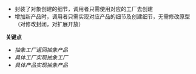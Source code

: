 * 封装了对象创建的细节，调用者只需使用对应的工厂去创建
* 增加新产品时，调用者只需实现对应产品的细节及创建细节，无需修改原型（对修改封闭，对扩展开放）

**关键点**
- *抽象工厂返回抽象产品*
- *具体工厂实现抽象工厂*
- *具体产品实现抽象产品*